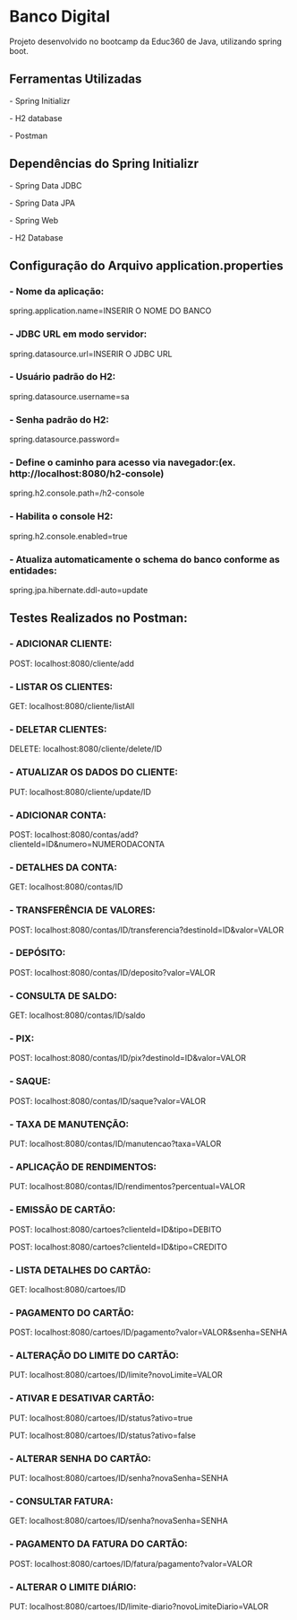<h1>Banco Digital</h1>

<p>Projeto desenvolvido no bootcamp da Educ360 de Java, utilizando spring boot.</p>

<h2>Ferramentas Utilizadas</h2>
<p>- Spring Initializr</p>
<p>- H2 database</p>
<p>- Postman</p>

<h2>Dependências do Spring Initializr</h2>
<p>- Spring Data JDBC</p>
<p>- Spring Data JPA</p>
<p>- Spring Web</p>
<p>- H2 Database</p>

<h2>Configuração do Arquivo application.properties</h2>
<h3>- Nome da aplicação:</h3>
<p>spring.application.name=INSERIR O NOME DO BANCO</p>

<h3>- JDBC URL em modo servidor:</h3>
<p>spring.datasource.url=INSERIR O JDBC URL</p>

<h3>- Usuário padrão do H2:</h3>
<p>spring.datasource.username=sa</p>

<h3>- Senha padrão do H2:</h3>
<p>spring.datasource.password=</p>

<h3>- Define o caminho para acesso via navegador:(ex. http://localhost:8080/h2-console)</h3>
<p>spring.h2.console.path=/h2-console</p>

<h3>- Habilita o console H2:</h3>
<p>spring.h2.console.enabled=true</p>

<h3>- Atualiza automaticamente o schema do banco conforme as entidades:</h3>
<p>spring.jpa.hibernate.ddl-auto=update</p>

<h2>Testes Realizados no Postman:</h2>
<h3>- ADICIONAR CLIENTE:</h3>
<p>POST: localhost:8080/cliente/add</p>

<h3>- LISTAR OS CLIENTES:</h3>
<p>GET: localhost:8080/cliente/listAll</p>

<h3>- DELETAR CLIENTES:</h3>
<p>DELETE: localhost:8080/cliente/delete/ID</p>

<h3>- ATUALIZAR OS DADOS DO CLIENTE:</h3>
<p>PUT: localhost:8080/cliente/update/ID</p>

<h3>- ADICIONAR CONTA:</h3>
<p>POST: localhost:8080/contas/add?clienteId=ID&numero=NUMERODACONTA</p>

<h3>- DETALHES DA CONTA:</h3>
<p>GET: localhost:8080/contas/ID</p>

<h3>- TRANSFERÊNCIA DE VALORES:</h3>
<p>POST: localhost:8080/contas/ID/transferencia?destinoId=ID&valor=VALOR</p>

<h3>- DEPÓSITO:</h3>
<p>POST: localhost:8080/contas/ID/deposito?valor=VALOR</p>

<h3>- CONSULTA DE SALDO:</h3>
<p>GET: localhost:8080/contas/ID/saldo</p>

<h3>- PIX:</h3>
<p>POST: localhost:8080/contas/ID/pix?destinoId=ID&valor=VALOR</p>

<h3>- SAQUE:</h3>
<p>POST: localhost:8080/contas/ID/saque?valor=VALOR</p>

<h3>- TAXA DE MANUTENÇÃO:</h3>
<p>PUT: localhost:8080/contas/ID/manutencao?taxa=VALOR</p>

<h3>- APLICAÇÃO DE RENDIMENTOS:</h3>
<p>PUT: localhost:8080/contas/ID/rendimentos?percentual=VALOR</p>

<h3>- EMISSÃO DE CARTÃO:</h3>
<p>POST: localhost:8080/cartoes?clienteId=ID&tipo=DEBITO</p>

<p>POST: localhost:8080/cartoes?clienteId=ID&tipo=CREDITO</p>

<h3>- LISTA DETALHES DO CARTÃO:</h3>
<p>GET: localhost:8080/cartoes/ID</p>

<h3>- PAGAMENTO DO CARTÃO:</h3>
<p>POST: localhost:8080/cartoes/ID/pagamento?valor=VALOR&senha=SENHA</p>

<h3>- ALTERAÇÃO DO LIMITE DO CARTÃO:</h3>
<p>PUT: localhost:8080/cartoes/ID/limite?novoLimite=VALOR</p>

<h3>- ATIVAR E DESATIVAR CARTÃO:</h3>
<p>PUT: localhost:8080/cartoes/ID/status?ativo=true</p>

<p>PUT: localhost:8080/cartoes/ID/status?ativo=false</p>

<h3>- ALTERAR SENHA DO CARTÃO:</h3>
<p>PUT: localhost:8080/cartoes/ID/senha?novaSenha=SENHA</p>

<h3>- CONSULTAR FATURA:</h3>
<p>GET: localhost:8080/cartoes/ID/senha?novaSenha=SENHA</p>

<h3>- PAGAMENTO DA FATURA DO CARTÃO:</h3>
<p>POST: localhost:8080/cartoes/ID/fatura/pagamento?valor=VALOR</p>

<h3>- ALTERAR O LIMITE DIÁRIO:</h3>
<p>PUT: localhost:8080/cartoes/ID/limite-diario?novoLimiteDiario=VALOR</p>
